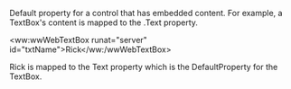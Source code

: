 ﻿Default property for a control that has embedded content. For example, a TextBox's content is mapped to the .Text property.

<ww:wwWebTextBox runat="server" id="txtName">Rick</ww:/wwWebTextBox>

Rick is mapped to the Text property which is the DefaultProperty for the TextBox.